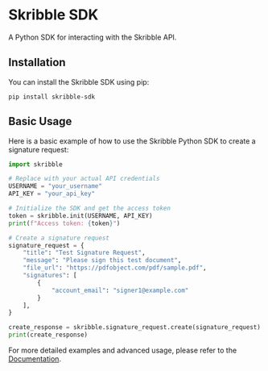 # Skribble SDK

A Python SDK for interacting with the Skribble API.

## Installation

You can install the Skribble SDK using pip:

```
pip install skribble-sdk
```

## Basic Usage

Here is a basic example of how to use the Skribble Python SDK to create a signature request:

```python
import skribble

# Replace with your actual API credentials
USERNAME = "your_username"
API_KEY = "your_api_key"

# Initialize the SDK and get the access token
token = skribble.init(USERNAME, API_KEY)
print(f"Access token: {token}")

# Create a signature request
signature_request = {
    "title": "Test Signature Request",
    "message": "Please sign this test document",
    "file_url": "https://pdfobject.com/pdf/sample.pdf",
    "signatures": [
        {
            "account_email": "signer1@example.com"
        }
    ],
}

create_response = skribble.signature_request.create(signature_request)
print(create_response)
```

For more detailed examples and advanced usage, please refer to the [Documentation](https://skribblesdk.mintlify.app/).